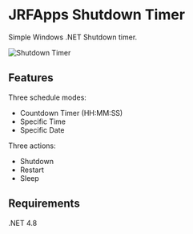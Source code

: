 # JRFApps Shutdown Timer
Simple Windows .NET Shutdown timer.

![Shutdown Timer]([https://drive.google.com/uc?export=view&id=](https://drive.google.com/uc?export=view&id=1q1X8_pCHdoYADWA2QXn6BFq5gW3lNzjy))
## Features
Three schedule modes:
 - Countdown Timer (HH:MM:SS)
 - Specific Time
 - Specific Date

Three actions:

 - Shutdown
 - Restart
 - Sleep

## Requirements
.NET 4.8
